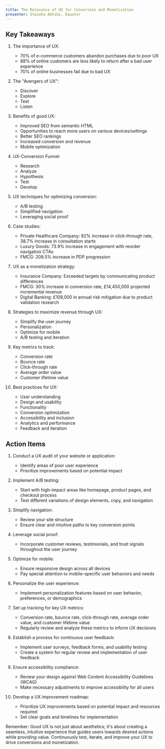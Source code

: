 ```yaml
---
title: The Relevance of UX for Conversion and Monetization
presenter: Itasoha Akhibi, Equator
---
```

## Key Takeaways

1. The importance of UX:
   - 70% of e-commerce customers abandon purchases due to poor UX
   - 88% of online customers are less likely to return after a bad user experience
   - 70% of online businesses fail due to bad UX

2. The "Avengers of UX":
   - Discover
   - Explore
   - Test
   - Listen

3. Benefits of good UX:
   - Improved SEO from semantic HTML
   - Opportunities to reach more users on various devices/settings
   - Better SEO rankings
   - Increased conversion and revenue
   - Mobile optimization

4. UX-Conversion Funnel:
   - Research
   - Analyze
   - Hypothesis
   - Test
   - Develop

5. UX techniques for optimizing conversion:
   - A/B testing
   - Simplified navigation
   - Leveraging social proof

6. Case studies:
   - Private Healthcare Company: 82% increase in click-through rate, 38.7% increase in consultation starts
   - Luxury Goods: 73.9% increase in engagement with reorder navigation CTAs
   - FMCG: 208.5% increase in PDP progression

7. UX as a monetization strategy:
   - Insurance Company: Exceeded targets by communicating product differences
   - FMCG: 30% increase in conversion rate, £14,450,000 projected incremental revenue
   - Digital Banking: £108,000 in annual risk mitigation due to product validation research

8. Strategies to maximize revenue through UX:
   - Simplify the user journey
   - Personalization
   - Optimize for mobile
   - A/B testing and iteration

9. Key metrics to track:
   - Conversion rate
   - Bounce rate
   - Click-through rate
   - Average order value
   - Customer lifetime value

10. Best practices for UX:
    - User understanding
    - Design and usability
    - Functionality
    - Conversion optimization
    - Accessibility and inclusion
    - Analytics and performance
    - Feedback and iteration

## Action Items

1. Conduct a UX audit of your website or application:
   - Identify areas of poor user experience
   - Prioritize improvements based on potential impact

2. Implement A/B testing:
   - Start with high-impact areas like homepage, product pages, and checkout process
   - Test different variations of design elements, copy, and navigation

3. Simplify navigation:
   - Review your site structure
   - Ensure clear and intuitive paths to key conversion points

4. Leverage social proof:
   - Incorporate customer reviews, testimonials, and trust signals throughout the user journey

5. Optimize for mobile:
   - Ensure responsive design across all devices
   - Pay special attention to mobile-specific user behaviors and needs

6. Personalize the user experience:
   - Implement personalization features based on user behavior, preferences, or demographics

7. Set up tracking for key UX metrics:
   - Conversion rate, bounce rate, click-through rate, average order value, and customer lifetime value
   - Regularly review and analyze these metrics to inform UX decisions

8. Establish a process for continuous user feedback:
   - Implement user surveys, feedback forms, and usability testing
   - Create a system for regular review and implementation of user feedback

9. Ensure accessibility compliance:
   - Review your design against Web Content Accessibility Guidelines (WCAG)
   - Make necessary adjustments to improve accessibility for all users

10. Develop a UX improvement roadmap:
    - Prioritize UX improvements based on potential impact and resources required
    - Set clear goals and timelines for implementation

Remember: Good UX is not just about aesthetics; it's about creating a seamless, intuitive experience that guides users towards desired actions while providing value. Continuously test, iterate, and improve your UX to drive conversions and monetization.
